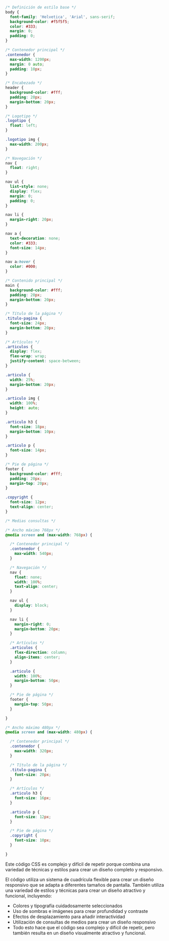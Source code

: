 ```css
/* Definición de estilo base */
body {
  font-family: 'Helvetica', 'Arial', sans-serif;
  background-color: #f5f5f5;
  color: #333;
  margin: 0;
  padding: 0;
}

/* Contenedor principal */
.contenedor {
  max-width: 1200px;
  margin: 0 auto;
  padding: 10px;
}

/* Encabezado */
header {
  background-color: #fff;
  padding: 20px;
  margin-bottom: 20px;
}

/* Logotipo */
.logotipo {
  float: left;
}

.logotipo img {
  max-width: 200px;
}

/* Navegación */
nav {
  float: right;
}

nav ul {
  list-style: none;
  display: flex;
  margin: 0;
  padding: 0;
}

nav li {
  margin-right: 20px;
}

nav a {
  text-decoration: none;
  color: #333;
  font-size: 14px;
}

nav a:hover {
  color: #000;
}

/* Contenido principal */
main {
  background-color: #fff;
  padding: 20px;
  margin-bottom: 20px;
}

/* Título de la página */
.titulo-pagina {
  font-size: 24px;
  margin-bottom: 20px;
}

/* Artículos */
.articulos {
  display: flex;
  flex-wrap: wrap;
  justify-content: space-between;
}

.articulo {
  width: 25%;
  margin-bottom: 20px;
}

.articulo img {
  width: 100%;
  height: auto;
}

.articulo h3 {
  font-size: 18px;
  margin-bottom: 10px;
}

.articulo p {
  font-size: 14px;
}

/* Pie de página */
footer {
  background-color: #fff;
  padding: 20px;
  margin-top: 20px;
}

.copyright {
  font-size: 12px;
  text-align: center;
}

/* Medias consultas */

/* Ancho máximo 768px */
@media screen and (max-width: 768px) {

  /* Contenedor principal */
  .contenedor {
    max-width: 540px;
  }

  /* Navegación */
  nav {
    float: none;
    width: 100%;
    text-align: center;
  }

  nav ul {
    display: block;
  }

  nav li {
    margin-right: 0;
    margin-bottom: 20px;
  }

  /* Artículos */
  .articulos {
    flex-direction: column;
    align-items: center;
  }

  .articulo {
    width: 100%;
    margin-bottom: 50px;
  }

  /* Pie de página */
  footer {
    margin-top: 50px;
  }

}

/* Ancho máximo 480px */
@media screen and (max-width: 480px) {

  /* Contenedor principal */
  .contenedor {
    max-width: 320px;
  }

  /* Título de la página */
  .titulo-pagina {
    font-size: 20px;
  }

  /* Artículos */
  .articulo h3 {
    font-size: 16px;
  }

  .articulo p {
    font-size: 12px;
  }

  /* Pie de página */
  .copyright {
    font-size: 10px;
  }

}
```

Este código CSS es complejo y difícil de repetir porque combina una variedad de técnicas y estilos para crear un diseño completo y responsivo.

El código utiliza un sistema de cuadrícula flexible para crear un diseño responsivo que se adapta a diferentes tamaños de pantalla. También utiliza una variedad de estilos y técnicas para crear un diseño atractivo y funcional, incluyendo:

* Colores y tipografía cuidadosamente seleccionados
* Uso de sombras e imágenes para crear profundidad y contraste
* Efectos de desplazamiento para añadir interactividad
* Utilización de consultas de medios para crear un diseño responsivo
* Todo esto hace que el código sea complejo y difícil de repetir, pero también resulta en un diseño visualmente atractivo y funcional.
